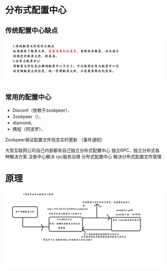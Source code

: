# 分布式配置中心


## 传统配置中心缺点

![](传统配置中心缺点.png)

## 常用的配置中心


- Disconf（依赖于zookpeer）、
- Zookpeer（）、
- diamond、
- 携程（阿波罗）、

Zookpeer保证配置文件信息实时更新 （事件通知）

大型互联网公司自己内部都有自己独立分布式配置中心
独立RPC、独立分布式各种解决方案
注册中心解决 rpc服务治理
分布式配置中心 解决分布式配置文件管理

# 原理

![](阿波罗分布式配置中心原理.png)
